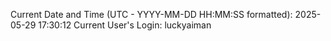 Current Date and Time (UTC - YYYY-MM-DD HH:MM:SS formatted): 2025-05-29 17:30:12
Current User's Login: luckyaiman
